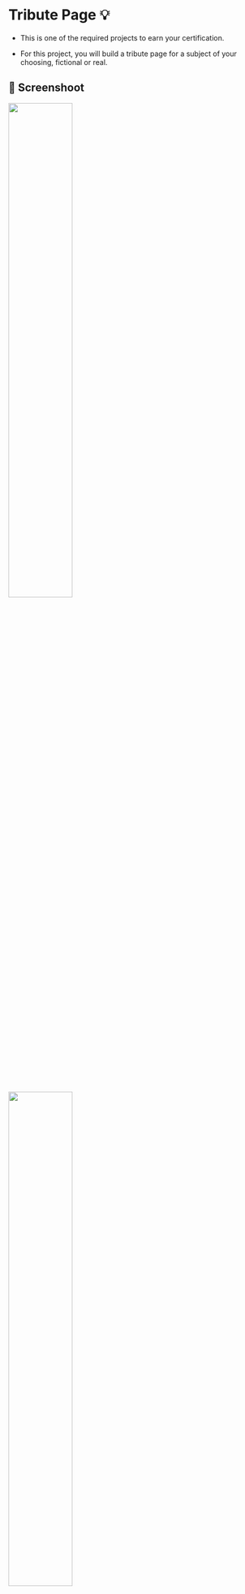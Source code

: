 # Tribute Page :bulb: 

- This is one of the required projects to earn your certification.

- For this project, you will build a tribute page for a subject of your choosing, fictional or real.

## :camera_flash: Screenshoot 

<img src='https://github.com/Hager-elhwarii/Responsive-Web-Design-FreeCodeCamp/assets/80959882/2a800099-04dc-4576-922e-190584ab5b7b' width='50%'/>
<img src='https://github.com/Hager-elhwarii/Responsive-Web-Design-FreeCodeCamp/assets/80959882/6e3b8599-6024-47ed-a4c4-1d3da65faa3b' width='50%'/>

<img src='https://github.com/Hager-elhwarii/Responsive-Web-Design-FreeCodeCamp/assets/80959882/131cc66b-3565-477f-a438-ee303b9d7c03' width='50%'/>
<img src='https://github.com/Hager-elhwarii/Responsive-Web-Design-FreeCodeCamp/assets/80959882/7c6a41f3-c226-474c-9c66-e4897f2de529' width='50%'/>


